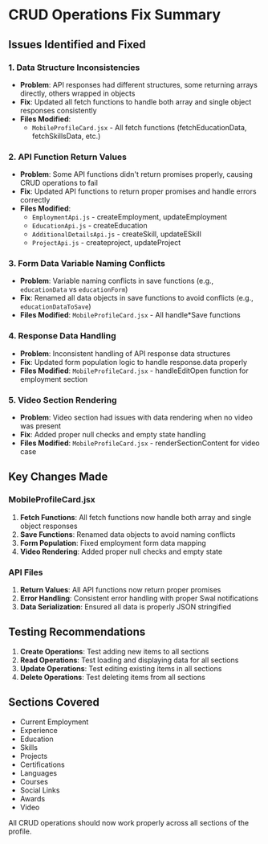 # CRUD Operations Fix Summary

## Issues Identified and Fixed

### 1. **Data Structure Inconsistencies**
- **Problem**: API responses had different structures, some returning arrays directly, others wrapped in objects
- **Fix**: Updated all fetch functions to handle both array and single object responses consistently
- **Files Modified**: 
  - `MobileProfileCard.jsx` - All fetch functions (fetchEducationData, fetchSkillsData, etc.)

### 2. **API Function Return Values**
- **Problem**: Some API functions didn't return promises properly, causing CRUD operations to fail
- **Fix**: Updated API functions to return proper promises and handle errors correctly
- **Files Modified**:
  - `EmploymentApi.js` - createEmployment, updateEmployment
  - `EducationApi.js` - createEducation
  - `AdditionalDetailsApi.js` - createSkill, updateESkill
  - `ProjectApi.js` - createproject, updateProject

### 3. **Form Data Variable Naming Conflicts**
- **Problem**: Variable naming conflicts in save functions (e.g., `educationData` vs `educationForm`)
- **Fix**: Renamed all data objects in save functions to avoid conflicts (e.g., `educationDataToSave`)
- **Files Modified**: `MobileProfileCard.jsx` - All handle*Save functions

### 4. **Response Data Handling**
- **Problem**: Inconsistent handling of API response data structures
- **Fix**: Updated form population logic to handle response.data properly
- **Files Modified**: `MobileProfileCard.jsx` - handleEditOpen function for employment section

### 5. **Video Section Rendering**
- **Problem**: Video section had issues with data rendering when no video was present
- **Fix**: Added proper null checks and empty state handling
- **Files Modified**: `MobileProfileCard.jsx` - renderSectionContent for video case

## Key Changes Made

### MobileProfileCard.jsx
1. **Fetch Functions**: All fetch functions now handle both array and single object responses
2. **Save Functions**: Renamed data objects to avoid naming conflicts
3. **Form Population**: Fixed employment form data mapping
4. **Video Rendering**: Added proper null checks and empty state

### API Files
1. **Return Values**: All API functions now return proper promises
2. **Error Handling**: Consistent error handling with proper Swal notifications
3. **Data Serialization**: Ensured all data is properly JSON stringified

## Testing Recommendations

1. **Create Operations**: Test adding new items to all sections
2. **Read Operations**: Test loading and displaying data for all sections
3. **Update Operations**: Test editing existing items in all sections
4. **Delete Operations**: Test deleting items from all sections

## Sections Covered
- Current Employment
- Experience
- Education
- Skills
- Projects
- Certifications
- Languages
- Courses
- Social Links
- Awards
- Video

All CRUD operations should now work properly across all sections of the profile.
